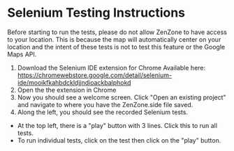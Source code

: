 Selenium Testing Instructions
===================================
Before starting to run the tests, please do not allow ZenZone to have access to your location. This is because the map will automatically center on your location and the intent of these tests is not to test this feature or the Google Maps API. 

1. Download the Selenium IDE extension for Chrome
Available here: https://chromewebstore.google.com/detail/selenium-ide/mooikfkahbdckldjjndioackbalphokd
2. Open the the extension in Chrome
3. Now you should see a welcome screen. Click "Open an existing project" and navigate to where you have the ZenZone.side file saved.
4. Along the left, you should see the recorded Selenium tests. 
- At the top left, there is a "play" button with 3 lines. Click this to run all tests.
- To run individual tests, click on the test then click on the "play" button.

